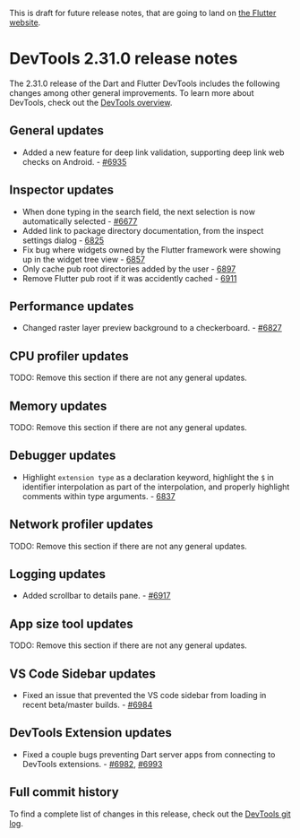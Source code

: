 This is draft for future release notes, that are going to land on
[the Flutter website](https://docs.flutter.dev/tools/devtools/release-notes).

# DevTools 2.31.0 release notes

The 2.31.0 release of the Dart and Flutter DevTools
includes the following changes among other general improvements.
To learn more about DevTools, check out the
[DevTools overview](https://docs.flutter.dev/tools/devtools/overview).

## General updates

* Added a new feature for deep link validation, supporting deep link web checks on Android. - [#6935](https://github.com/flutter/devtools/pull/6935)

## Inspector updates

* When done typing in the search field, the next selection is now automatically selected - [#6677](https://github.com/flutter/devtools/pull/6677)
* Added link to package directory documentation, from the inspect settings dialog - [6825](https://github.com/flutter/devtools/pull/6825)
* Fix bug where widgets owned by the Flutter framework were showing up in the widget tree view -
[6857](https://github.com/flutter/devtools/pull/6857)
* Only cache pub root directories added by the user - [6897](https://github.com/flutter/devtools/pull/6897)
* Remove Flutter pub root if it was accidently cached - [6911](https://github.com/flutter/devtools/pull/6911)

## Performance updates

* Changed raster layer preview background to a checkerboard. - [#6827](https://github.com/flutter/devtools/pull/6827)

## CPU profiler updates

TODO: Remove this section if there are not any general updates.

## Memory updates

TODO: Remove this section if there are not any general updates.

## Debugger updates

* Highlight `extension type` as a declaration keyword,
  highlight the `$` in identifier interpolation as part of the interpolation,
  and properly highlight comments within type arguments. - [6837](https://github.com/flutter/devtools/pull/6837)

## Network profiler updates

TODO: Remove this section if there are not any general updates.

## Logging updates

* Added scrollbar to details pane. - [#6917](https://github.com/flutter/devtools/pull/6917)

## App size tool updates

TODO: Remove this section if there are not any general updates.

## VS Code Sidebar updates

* Fixed an issue that prevented the VS code sidebar from loading in recent beta/master builds. - [#6984](https://github.com/flutter/devtools/pull/6984)

## DevTools Extension updates

* Fixed a couple bugs preventing Dart server apps from connecting to DevTools extensions. - [#6982](https://github.com/flutter/devtools/pull/6982), [#6993](https://github.com/flutter/devtools/pull/6993)

## Full commit history

To find a complete list of changes in this release, check out the
[DevTools git log](https://github.com/flutter/devtools/tree/v2.31.0).
